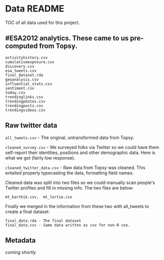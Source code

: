 # Data README

TOC of all data used for this project.

## \#ESA2012 analytics. These came to us pre-computed from Topsy.
```
activityhistory.csv
cumulativeexposure.csv
discovery.csv
esa_tweets.csv
final_dataset.rda
geoanalysis.csv
influential_stats.csv
sentiment.csv
today.csv
trendinglinks.csv
trendingphotos.csv
trendingposts.csv
trendingvideos.csv
```

## Raw twitter data

`all_tweets.csv` - The original, untransformed data from Topsy.

`cleaned_survey.csv` - We surveyed folks via Twitter so we could have them self-report their identities, positions and other demographic data. Here is what we got (fairly low response).  

`cleaned_twitter_data.csv` - Raw data from Topsy was cleaned. This entailed properly typecasting the data, formatting field names.
 
Cleaned data was split into two files so we could manually scan people's Twitter profiles and fill in missing info. The two files are below:  

```
mt_karthik.csv,  mt_lortie.csv
```

Finally we merged in the information from these two with all_tweets to create a final dataset:  

```
final_data.rda - The final dataset
final_data.csv - Same data written as csv for non-R use.
```

## Metadata 
*coming shortly*